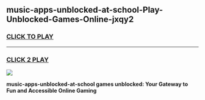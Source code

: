 
## music-apps-unblocked-at-school-Play-Unblocked-Games-Online-jxqy2
<h3>
<a href="https://premium76.site?title=music-apps-unblocked-at-school&ref=25A">CLICK TO PLAY</a></h3>
<hr>

<h3>
<a href="https://premium76.site?title=music-apps-unblocked-at-school&ref=25A">CLICK 2 PLAY</a>
  
</h3>

<a href="https://premium76.site?title=music-apps-unblocked-at-school&ref=25A"><img src="https://clearcache.store/games.png"></a>


**music-apps-unblocked-at-school games unblocked: Your Gateway to Fun and Accessible Online Gaming**
